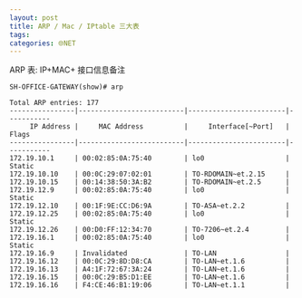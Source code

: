 ```yaml
---
layout: post
title: ARP / Mac / IPtable 三大表
tags: 
categories: 🌐NET
---
```


ARP 表: IP+MAC+ 接口信息备注

`SH-OFFICE-GATEWAY(show)# arp`

	Total ARP entries: 177
	----------------|--------------------------|------------------------|-----------
	     IP Address |     MAC Address          |     Interface[~Port]   |     Flags
	----------------|--------------------------|------------------------|-----------
	172.19.10.1     | 00:02:85:0A:75:40        | lo0                    | Static
	172.19.10.10    | 00:0C:29:07:02:01        | TO-RDOMAIN~et.2.15     |
	172.19.10.15    | 00:14:38:50:3A:B2        | TO-RDOMAIN~et.2.5      |
	172.19.12.9     | 00:02:85:0A:75:40        | lo0                    | Static
	172.19.12.10    | 00:1F:9E:CC:D6:9A        | TO-ASA~et.2.2          |
	172.19.12.25    | 00:02:85:0A:75:40        | lo0                    | Static
	172.19.12.26    | 00:D0:FF:12:34:70        | TO-7206~et.2.4         |
	172.19.16.1     | 00:02:85:0A:75:40        | lo0                    | Static
	172.19.16.9     | Invalidated              | TO-LAN                 |
	172.19.16.12    | 00:0C:29:8D:D8:CA        | TO-LAN~et.1.6          |
	172.19.16.13    | A4:1F:72:67:3A:24        | TO-LAN~et.1.6          |
	172.19.16.15    | 00:0C:29:B5:D1:EE        | TO-LAN~et.1.6          |
	172.19.16.16    | F4:CE:46:B1:19:06        | TO-LAN~et.1.1          |


